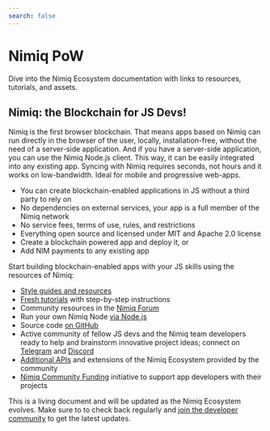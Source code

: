 ```yaml
---
search: false
---
```

# Nimiq PoW

Dive into the Nimiq Ecosystem documentation with links to resources, tutorials, and assets.

## Nimiq: the Blockchain for JS Devs!

Nimiq is the first browser blockchain. That means apps based on Nimiq can run directly in the browser of the user, locally, installation-free, without the need of a server-side application. And if you have a server-side application, you can use the Nimiq Node.js client. This way, it can be easily integrated into any existing app. Syncing with Nimiq requires seconds, not hours and it works on low-bandwidth. Ideal for mobile and progressive web-apps.

- You can create blockchain-enabled applications in JS without a third party to rely on
- No dependencies on external services, your app is a full member of the Nimiq network
- No service fees, terms of use, rules, and restrictions
- Everything open source and licensed under MIT and Apache 2.0 license
- Create a blockchain powered app and deploy it, or
- Add NIM payments to any existing app

Start building blockchain-enabled apps with your JS skills using the resources of Nimiq:

- [Style guides and resources](https://www.nimiq.com/developers/#nimiq-style)
- [Fresh tutorials](https://www.nimiq.com/developers/#tutorials) with step-by-step instructions
- Community resources in the [Nimiq Forum](https://forum.nimiq.community/)
- Run your own Nimiq Node [via Node.js](https://www.nimiq.com/developers/#run-node)
- Source code [on GitHub](http://github.com/nimiq/)
- Active community of fellow JS devs and the Nimiq team developers ready to help and brainstorm innovative project ideas; connect on [Telegram](https://t.me/joinchat/AAAAAEJW-ozFwo7Er9jpHw) and [Discord](https://discord.gg/cMHemg8)
- [Additional APIs](https://api.nimiqx.com/docs/about) and extensions of the Nimiq Ecosystem provided by the community
- [Nimiq Community Funding](https://forum.nimiq.community/t/nimiq-community-funding-board/61) initiative to support app developers with their projects

This is a living document and will be updated as the Nimiq Ecosystem evolves. Make sure to to check back regularly and [join the developer community](https://nimiq.com/en/#community) to get the latest updates.
